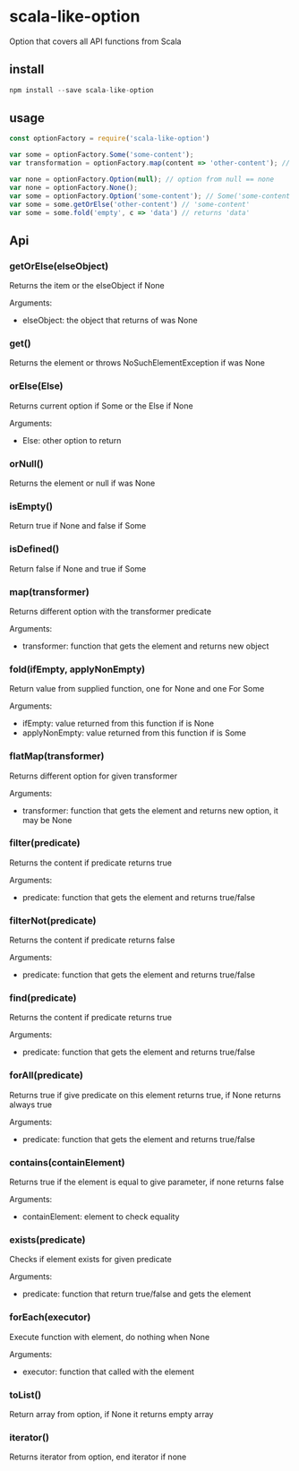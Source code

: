 # scala-like-option

Option that covers all API functions from Scala

## install

```js
npm install --save scala-like-option
```

## usage


```js
const optionFactory = require('scala-like-option')

var some = optionFactory.Some('some-content');
var transformation = optionFactory.map(content => 'other-content'); // == 'other-content'

var none = optionFactory.Option(null); // option from null == none
var none = optionFactory.None();
var some = optionFactory.Option('some-content'); // Some('some-content')
var some = some.getOrElse('other-content') // 'some-content'
var some = some.fold('empty', c => 'data') // returns 'data'

```

## Api
### getOrElse(elseObject)
Returns the item or the elseObject if None

Arguments:
 - elseObject: the object that returns of was None

### get()
Returns the element or throws NoSuchElementException if was None

### orElse(Else)
Returns current option if Some or the Else if None

Arguments:
 - Else: other option to return

### orNull()
Returns the element or null if was None

### isEmpty()
Return true if None and false if Some

### isDefined()
Return false if None and true if Some

### map(transformer)
Returns different option with the transformer predicate

Arguments:
 - transformer: function that gets the element and returns new object

### fold(ifEmpty, applyNonEmpty)
Return value from supplied function, one for None and one For Some

Arguments:
 - ifEmpty: value returned from this function if is None
 - applyNonEmpty: value returned from this function if is Some

### flatMap(transformer)
Returns different option for given transformer

Arguments:
 - transformer: function that gets the element and returns new option, it may be None

### filter(predicate)
Returns the content if predicate returns true

Arguments:
 - predicate: function that gets the element and returns true/false


### filterNot(predicate)
Returns the content if predicate returns false

Arguments:
 - predicate: function that gets the element and returns true/false

### find(predicate)
Returns the content if predicate returns true

Arguments:
 - predicate: function that gets the element and returns true/false

### forAll(predicate)
Returns true if give predicate on this element returns true, if None returns always true

Arguments:
 - predicate: function that gets the element and returns true/false

### contains(containElement)
Returns true if the element is equal to give parameter, if none returns false

Arguments:
 - containElement: element to check equality


### exists(predicate)
Checks if element exists for given predicate

Arguments:
 - predicate: function that return true/false and gets the element


### forEach(executor)
Execute function with element, do nothing when None

Arguments:
 - executor: function that called with the element

### toList()
Return array from option, if None it returns empty array

### iterator()
Returns iterator from option, end iterator if none



















